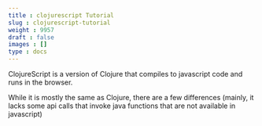 ```yaml
---
title : clojurescript Tutorial
slug : clojurescript-tutorial
weight : 9957
draft : false
images : []
type : docs
---
```


ClojureScript is a version of Clojure that compiles to javascript code and runs in the browser. 

While it is mostly the same as Clojure, there are a few differences (mainly, it lacks some api calls that invoke java functions that are not available in javascript)

